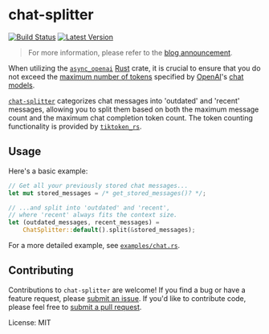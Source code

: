 # chat-splitter

[![Build Status]][actions] [![Latest Version]][crates.io]

[Build Status]: https://github.com/schneiderfelipe/chat-splitter/actions/workflows/rust.yml/badge.svg
[actions]: https://github.com/schneiderfelipe/chat-splitter/actions/workflows/rust.yml
[Latest Version]: https://img.shields.io/crates/v/chat_splitter.svg
[crates.io]: https://crates.io/crates/chat_splitter

> For more information,
> please refer to the [blog announcement](https://schneiderfelipe.github.io/posts/chat-splitter-first-release/).

When utilizing the [`async_openai`](https://github.com/64bit/async-openai) [Rust](https://www.rust-lang.org/) crate,
it is crucial to ensure that you do not exceed
the [maximum number of tokens](https://help.openai.com/en/articles/4936856-what-are-tokens-and-how-to-count-them) specified by [OpenAI](https://openai.com/)'s [chat models](https://platform.openai.com/docs/api-reference/chat).

[`chat-splitter`](https://crates.io/crates/chat_splitter) categorizes chat messages into 'outdated' and 'recent' messages,
allowing you to split them based on both the maximum
message count and the maximum chat completion token count.
The token counting functionality is provided by
[`tiktoken_rs`](https://github.com/zurawiki/tiktoken-rs).

## Usage

Here's a basic example:

```rust
// Get all your previously stored chat messages...
let mut stored_messages = /* get_stored_messages()? */;

// ...and split into 'outdated' and 'recent',
// where 'recent' always fits the context size.
let (outdated_messages, recent_messages) =
    ChatSplitter::default().split(&stored_messages);
```

For a more detailed example,
see [`examples/chat.rs`](https://github.com/schneiderfelipe/chat-splitter/blob/main/examples/chat.rs).

## Contributing

Contributions to `chat-splitter` are welcome!
If you find a bug or have a feature request,
please [submit an issue](https://github.com/schneiderfelipe/chat-splitter/issues).
If you'd like to contribute code,
please feel free to [submit a pull request](https://github.com/schneiderfelipe/chat-splitter/pulls).

License: MIT
